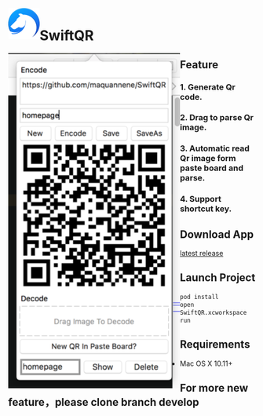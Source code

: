 <img src="https://github.com/maquannene/SwiftQR/blob/master/Icon.png" width="64" style="float: left;"> 

# SwiftQR

<img src="https://github.com/maquannene/SwiftQR/blob/master/image.png" width="350" style="float: left;">


## Feature

### 1. Generate Qr code.
### 2. Drag to parse Qr image.
### 3. Automatic read Qr image form paste board and parse.
### 4. Support shortcut key.

## Download App

[latest release](https://github.com/maquannene/SwiftQR/releases)

## Launch Project

```
pod install
open SwiftQR.xcworkspace
run
```

## Requirements

- Mac OS X 10.11+

## For more new feature，please clone branch develop


